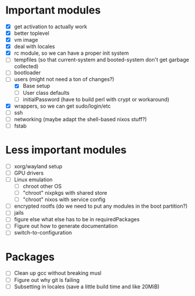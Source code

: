 # Important modules
- [x] get activation to actually work
- [x] better toplevel
- [x] vm image
- [x] deal with locales
- [x] rc module, so we can have a proper init system
- [ ] tempfiles (so that current-system and booted-system don't get garbage collected)
- [ ] bootloader
- [ ] users (might not need a ton of changes?)
    - [x] Base setup
    - [ ] User class defaults
    - [ ] initialPassword (have to build perl with crypt or workaround) 
- [x] wrappers, so we can get sudo/login/etc
- [ ] ssh
- [ ] networking (maybe adapt the shell-based nixos stuff?)
- [ ] fstab

# Less important modules
- [ ] xorg/wayland setup
- [ ] GPU drivers
- [ ] Linux emulation
    - [ ] chroot other OS
    - [ ] "chroot" nixpkgs with shared store
    - [ ] "chroot" nixos with service config
- [ ] encrypted rootfs (do we need to put any modules in the boot partition?)
- [ ] jails
- [ ] figure else what else has to be in requiredPackages
- [ ] Figure out how to generate documentation
- [ ] switch-to-configuration

# Packages
- [ ] Clean up gcc without breaking musl
- [ ] Figure out why git is failing
- [ ] Subsetting in locales (save a little build time and like 20MiB)
